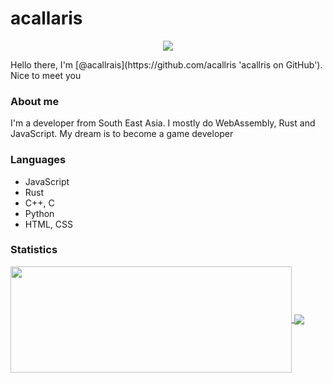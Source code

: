 # acallaris
<p align="center">
  <img src="https://komarev.com/ghpvc/?username=acallaris" />
</p>
Hello there, I'm [@acallrais](https://github.com/acallris 'acallris on GitHub'). Nice to meet you

### About me
I'm a developer from South East Asia. I mostly do WebAssembly, Rust and JavaScript. My dream is to become a game developer

### Languages
* JavaScript
* Rust
* C++, C
* Python
* HTML, CSS

### Statistics
<a href="https://github-readme-stats.vercel.app/api?username=acallaris&theme=dark&show_icons=true&bg_color=0D1117&hide_border=true">
  <img width=450 height=170 align="center" src="https://github-readme-stats.vercel.app/api?username=acallaris&theme=dark&show_icons=true&bg_color=0D1117&hide_border=true" />
</a>
<a href="https://github-readme-stats.vercel.app/api/top-langs/?username=acallaris&theme=dark&layout=compact&bg_color=0D1117&hide_border=true&langs_count=10">
  <img align="center" src="https://github-readme-stats.vercel.app/api/top-langs/?username=acallaris&theme=dark&layout=compact&bg_color=0D1117&hide_border=true&langs_count=10" />
</a>

